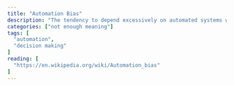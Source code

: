```yaml
---
title: "Automation Bias"
description: "The tendency to depend excessively on automated systems which can lead to erroneous automated information overriding correct decisions."
categories: ["not enough meaning"]
tags: [
  "automation",
  "decision making"
]
reading: [
  "https://en.wikipedia.org/wiki/Automation_bias"
]
---
```


